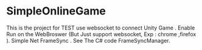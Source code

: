 # SimpleOnlineGame
This is the project for TEST use websocket to  connect  Unity Game .
Enable Run on the WebBroswer (But Just support websocket, Exp : chrome ,firefox ).
Simple Net FrameSync . See The C# code FrameSyncManager.
